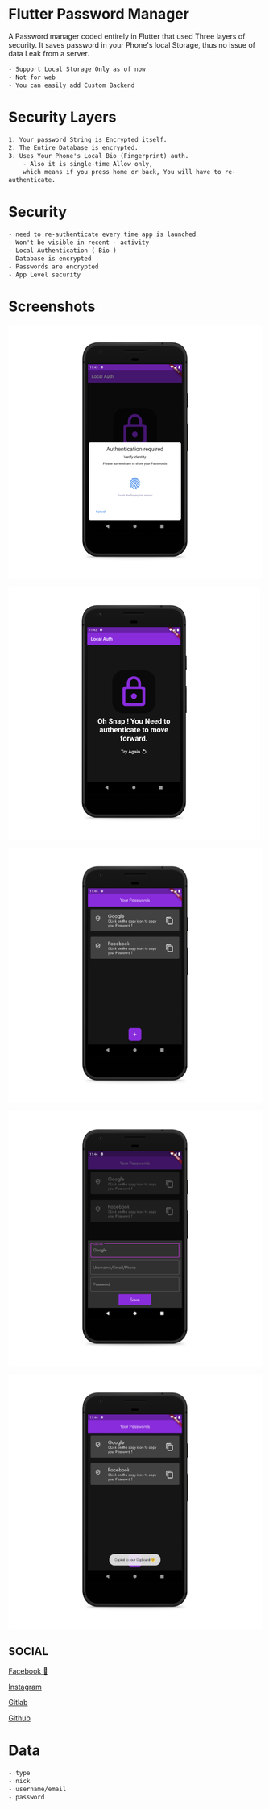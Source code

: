 # Flutter Password Manager

 A Password manager coded entirely in Flutter that used Three layers of security. It saves password in your Phone's local Storage, thus no issue of data Leak from a server. 

    - Support Local Storage Only as of now
    - Not for web
    - You can easily add Custom Backend

# Security Layers
    1. Your password String is Encrypted itself.
    2. The Entire Database is encrypted.
    3. Uses Your Phone's Local Bio (Fingerprint) auth.
        - Also it is single-time Allow only, 
        which means if you press home or back, You will have to re-authenticate.

# Security 
    - need to re-authenticate every time app is launched
    - Won't be visible in recent - activity
    - Local Authentication ( Bio )
    - Database is encrypted
    - Passwords are encrypted
    - App Level security


# Screenshots

![Text](screenshots/ss1.png  "Screenshot 1")

![Text](screenshots/ss2.png  "Screenshot 2")

![Text](screenshots/ss3.png  "Screenshot 3")

![Text](screenshots/ss4.png  "Screenshot 4")

![Text](screenshots/ss5.png  "Screenshot 5")

  
## SOCIAL


[Facebook 🧡](https://www.facebook.com/desiprogrammerofficial)

[Instagram](https://www.instagram.com/desiprogrammer/)

[Gitlab](https://gitlab.com/desiprogrammer)

[Github](https://github.com/desi-programmer)

  
# Data
    - type
    - nick
    - username/email
    - password